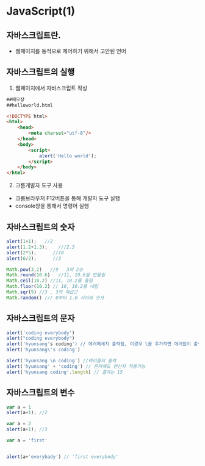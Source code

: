 # JavaScript(1)



## 자바스크립트란.

- 웹페이지를 동적으로 제어하기 위해서 고안된 언어



## 자바스크립트의 실행

1. 웹페이지에서 자바스크립트 작성

```html
##메모장
##helloworld.html

<!DOCTYPE html>
<html>
    <head>
        <meta charset="utf-8"/>
    </head>
    <body>
        <script>
            alert('Hello world');
        </script>
    </body>
</html>
```



2. 크롬개발자 도구 사용

- 크롬브라우저 F12버튼을 통해 개발자 도구 실행
- console창을 통해서 명령어 실행





## 자바스크립트의 숫자

```javascript
alert(1+1);   //2
alert(1.2+1.3);    ///2.5
alert(2*5);      //10
alert(6/2);      //3

Math.pow(3,2)   //9   3의 2승
Math.round(10.6)   //11, 10.6을 반올림
Math.ceil(10.2) //11, 10.2를 올림
Math.floor(10.2) // 10, 10.2를 내림
Math.sqr(9) //3 , 3의 제곱근
Math.random() /// 0부터 1.0 사이의 숫자
```



## 자바스크립트의 문자

```javascript
alert('coding everybody')
alert("coding everybody")
alert('hyunsang's coding') // 에러메세지 출력됨, 이경우 \를 추가하면 에러없이 출력가능
alert('hyunsang\'s coding')

alert('hyunsang \n coding') //여러줄의 출력
alert('hyunsang' + 'coding') // 문자에도 연산자 적용가능
alert('hyunsang coding'.length) // 결과는 15

```



## 자바스크립트의 변수

```javascript
var a = 1
alert(a+1); //2

var a = 2
alert(a+1); //3

var a = 'first'


alert(a+'everybady') // 'first everybody'


```

